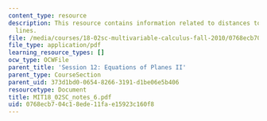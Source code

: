 ```yaml
---
content_type: resource
description: This resource contains information related to distances to planes and
  lines.
file: /media/courses/18-02sc-multivariable-calculus-fall-2010/0768ecb704c18ede11fae15923c160f8_MIT18_02SC_notes_6.pdf
file_type: application/pdf
learning_resource_types: []
ocw_type: OCWFile
parent_title: 'Session 12: Equations of Planes II'
parent_type: CourseSection
parent_uid: 373d1bd0-0654-8266-3191-d1be06e5b406
resourcetype: Document
title: MIT18_02SC_notes_6.pdf
uid: 0768ecb7-04c1-8ede-11fa-e15923c160f8
---
```

